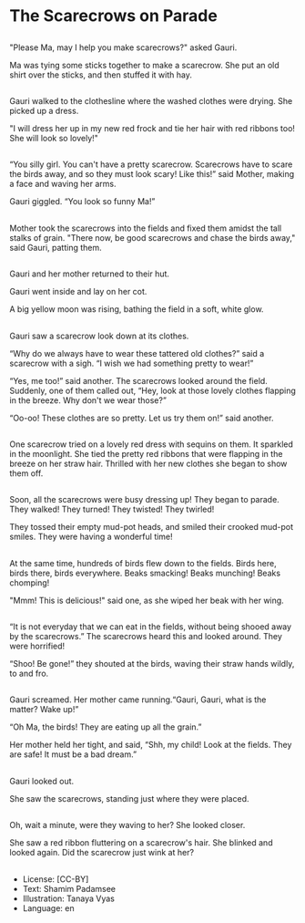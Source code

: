 # The Scarecrows on Parade

##
"Please Ma, may I help you make scarecrows?" asked Gauri.

Ma was tying some sticks together to make a scarecrow. She put an old shirt over the sticks, and then stuffed it with hay.

##
Gauri walked to the clothesline where the washed clothes were drying. She picked up a dress.

"I will dress her up in my new red frock and tie her hair with red ribbons too! She will look so lovely!"

##
“You silly girl. You can't have a pretty scarecrow. Scarecrows have to scare the birds away, and so they must look scary! Like this!” said Mother, making a face and waving her arms.

Gauri giggled. “You look so funny Ma!”

##
Mother took the scarecrows into the fields and fixed them amidst the tall stalks of grain. "There now, be good scarecrows and chase the birds away," said Gauri, patting them.

##
Gauri and her mother returned to their hut.

Gauri went inside and lay on her cot.

A big yellow moon was rising, bathing the field in a soft, white glow.

##
Gauri saw a scarecrow look down at its clothes.

“Why do we always have to wear these tattered old clothes?” said a scarecrow with a sigh. “I wish we had something pretty to wear!”

“Yes, me too!” said another. The scarecrows looked around the field. Suddenly, one of them called out, “Hey, look at those lovely clothes flapping in the breeze. Why don't we wear those?”

“Oo-oo! These clothes are so pretty. Let us try them on!” said another.

##
One scarecrow tried on a lovely red dress with sequins on them. It sparkled in the moonlight. She tied the pretty red ribbons that were flapping in the breeze on her straw hair. Thrilled with her new clothes she began to show them off.

##
Soon, all the scarecrows were busy dressing up! They began to parade. They walked! They turned! They twisted! They twirled!

They tossed their empty mud-pot heads, and smiled their crooked mud-pot smiles. They were having a wonderful time!

##
At the same time, hundreds of birds flew down to the fields. Birds here, birds there, birds everywhere. Beaks smacking! Beaks munching! Beaks chomping!

"Mmm! This is delicious!" said one, as she wiped her beak with her wing.

##
“It is not everyday that we can eat in the fields, without being shooed away by the scarecrows.” The scarecrows heard this and looked around. They were horrified!

“Shoo! Be gone!” they shouted at the birds, waving their straw hands wildly, to and fro.

##
Gauri screamed. Her mother came running.“Gauri, Gauri, what is the matter? Wake up!”

“Oh Ma, the birds! They are eating up all the grain.”

Her mother held her tight, and said, “Shh, my child! Look at the fields. They are safe! It must be a bad dream.”

##
Gauri looked out.

She saw the scarecrows, standing just where they were placed.

##
Oh, wait a minute, were they waving to her? She looked closer.

She saw a red ribbon fluttering on a scarecrow's hair. She blinked and looked again. Did the scarecrow just wink at her?

##
* License: [CC-BY]
* Text: Shamim Padamsee
* Illustration: Tanaya Vyas
* Language: en
